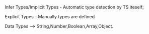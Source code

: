 Infer Types/Implicit Types - Automatic type detection by TS iteself;

Explicit Types - Manually types are defined 


Data Types --> String,Number,Boolean,Array,Object.


